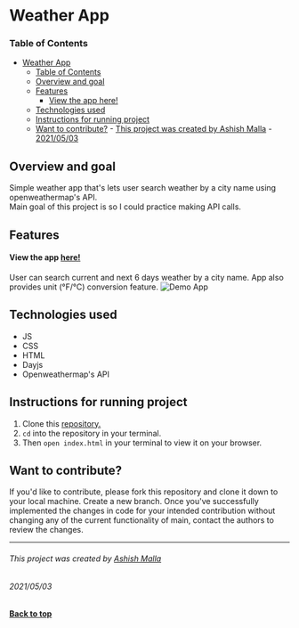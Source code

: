 # Weather App

### Table of Contents
- [Weather App](#weather-app)
    - [Table of Contents](#table-of-contents)
  - [Overview and goal](#overview-and-goal)
  - [Features](#features)
      - [View the app here!](#view-the-app-here)
  - [Technologies used](#technologies-used)
  - [Instructions for running project](#instructions-for-running-project)
  - [Want to contribute?](#want-to-contribute)
          - [This project was created by Ashish Malla](#this-project-was-created-by-ashish-malla)
          - [2021/05/03](#20210503)

## Overview and goal
Simple weather app that's lets user search weather by a city name using openweathermap's API. <br>
Main goal of this project is so I could practice making API calls.

## Features
#### View the app [here!](https://asiisii.github.io/WeatherApp-JS/)
User can search current and next 6 days weather by a city name. App also provides unit (°F/°C) conversion feature.
![Demo App](./assests/demo.gif)

## Technologies used
- JS
- CSS
- HTML
- Dayjs
- Openweathermap's API

## Instructions for running project
1. Clone this [repository.](https://github.com/asiisii/WeatherApp-JS)
2. `cd` into the repository in your terminal.
3. Then `open index.html` in your terminal to view it on your browser.

## Want to contribute?
If you'd like to contribute, please fork this repository and clone it down to your local machine. Create a new branch. Once you've successfully implemented the changes in code for your intended contribution without changing any of the current functionality of main, contact the authors to review the changes.

**************************************************************************
###### This project was created by [Ashish Malla](https://github.com/asiisii)
###### 2021/05/03
**[Back to top](#table-of-contents)**